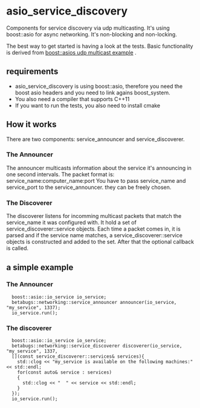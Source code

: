 # asio_service_discovery

Components for service discovery via udp multicasting. It's using boost::asio for async networking. It's non-blocking and non-locking.

The best way to get started is having a look at the tests.
Basic functionality is derived from [boost::asios udp multicast example](http://www.boost.org/doc/libs/1_37_0/doc/html/boost_asio/example/multicast/)
.

## requirements

- asio_service_discovery is using boost::asio, therefore you need the boost asio headers and you need to link agains boost_system.
- You also need a compiler that supports C++11
- If you want to run the tests, you also need to install cmake

## How it works

There are two components: service_announcer and service_discoverer.

### The Announcer

The announcer multicasts information about the service it's announcing in one second intervals.
The packet format is: service_name:computer_name:port
You have to pass service_name and service_port to the service_announcer. they can be freely chosen.

### The Discoverer

The discoverer listens for incomming multicast packets that match the service_name it was configured with.
It hold a set of service_discoverer::service objects. Each time a packet comes in, it is parsed and if the
service name matches, a service_discoverer::service objects is constructed and added to the set. After that
the optional callback is called.

## a simple example

### The Announcer

```
  boost::asio::io_service io_service;
  betabugs::networking::service_announcer announcer(io_service, "my_service", 1337);
  io_service.run();
```

### The discoverer

```
  boost::asio::io_service io_service;
  betabugs::networking::service_discoverer discoverer(io_service, "my_service", 1337,
  [](const service_discoverer::services& services){
    std::clog << "my_service is available on the following machines:" << std::endl;
    for(const auto& service : services)
    {
      std::clog << "  " << service << std::endl;
    }
  });
  io_service.run();
```

